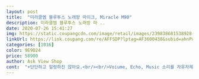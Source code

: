 ```yaml
---
layout: post 
title:  "미라클엠 블루투스 노래방 마이크, Miracle M90" 
description: 미라클엠 블루투스 노래방 마 ..
date: 2020-07-26 15:41:27 
img: https://static.coupangcdn.com/image/retail/images/239838681538928-164b4630-ef3d-4ae3-9bf9-2334ed6ed146.jpg 
linkUrl: https://link.coupang.com/re/AFFSDP?lptag=AF3600438&subid=ahnPublicAsk&pageKey=288628913&itemId=914031192&vendorItemId=5282927336&traceid=V0-113-8eabd99337b9db4b 
categories: [1016] 
color: 9E9D24 
price: 58900 
author: Ask View Shop 
cont:  "+단단하고 헐렁하진 않아요.<br/><br/>Voiume, Echo, Music 소리를 자유자제로 조정할 수 있어요.<br/><br/>⭐총평⭐<br/>가격이 비싸요.<br/> (좋으니까 비싼거 같아요.<br/>)<br/>그래도 좀더 비싼 이유가 있겠지... <br/><br/>너무 만족합니다^^b<br/>단점<br/>대박 만족합니다.<br/><br/>디자인 예쁘고 깔끔해요.<br/><br/>마이크 커버 딱 맞아요.<br/><br/>블루투스 스피커에 마이크가 달려있다 생각하시면 가장 편할것 같네요!<br/>블루투스 연결 쉬워요.<br/><br/>사용하기도 편하고 진짜 좋으네요@^^@<br/>사운드 퀄리티는 만족하지만, 최대단점이 무게네요ㅠㅠ 묵직한게 너무 가벼운것보다야 고급진 맛이 있지만 조금만 더 가벼웠으면 좋았을 것 같아요.<br/>.<br/> 소리 크기도 최대로 했을때 크긴 한데 그렇게 엄청 커서 아파트에서 못쓴다 수준은 아닌거같구요 꽤 큰데 그냥 딱 야외에거 적당히 쓰기 좋은 것 같아요 5단계 조절 가능해서 작게 조절하면 정말 작아요ㅋㅋ 집에서 얼마든지 사용 가능하고 이어폰꼽으면 그대로 귀에만 들려서 정말 좋습니다.<br/><br/>새거 냄새가 나요.<br/> (막 코에 가까이 대서 킁킁하면 나는 냄새고 그렇지 않으면 안나요.<br/>)<br/>선을 뽑는게 힘들어요.<br/> (손잡이가 바로 옆에있어서 살짝 힘들어요.<br/>)<br/>소리가 커요.<br/><br/>시끄럽거나 요란 스럽지 않아요<br/>아이들 방학중 장거리 여행을 위해 구매를 했습니다.<br/><br/>아이들이 너무 좋아하네요<br/>에코도,볼륨도, MR 무반주 기능도 너무 마음에듭니다.<br/><br/>연결단자 있는 곳과 그 반대편에 필름이 있어요.<br/><br/>옳았습니다!!!!<br/>웅 하고 울리는 소리 들려요.<br/> (신경쓰이게 큰소리 아니에요.<br/>.<br/>)<br/>워낙 저렴한 무선 마이크가 많아서 고민을 많이 했습니다.<br/><br/>장점<br/>저한테는 비싼가격이였지만, 그만큼 좋았어요.<br/> 일주일 넘게 고민하다가 결제를 했는데 후회 안할 정도의 제품이네요.<br/> 후회안합니다.<br/>ㅎㅎㅎ 친구들 하고도 잘 사용할거 같아요.<br/><br/>전원 켰을때 소리가 커요.<br/> (전원 끌때 Music 소리를 줄이면 소리 작아져요.<br/>)<br/>조작 간단해요.<br/><br/>처음에 버튼 디자인때문에 사기가 망설여졌는데 생각보단 괜찮더라구요! 딸깍거리면서 눌리는게 그렇게 마음에 들진 않지만 이건 개인 취향이니까요.<br/>.<br/>! 그렇게 크게 거슬리진 않습니다.<br/> 처음에 받아보고 가격도 있는데 무게때문에 약간 환불할까 싶을정도였는데 음질이 워낙 괜찮고 목소리를 이쁘게 잘 잡아줘서 날이 갈수록 맘에 드네요ㅋㅋㅋ 코로나통에 그나마 집에서라도 노래방 기분 낼 수 있어서 좋아요!! 앗 참고로 mr제거 기능은 그닥 효과를 모르겠네요.<br/>.<br/> 잘 되는 음원도 있을텐데 제가 시도한건 다 소리가 전체적으로 너무 확 작아져서 쓰기 힘들더라구요.<br/>.<br/> 전 그냥 유튭에서 노래방 영상으로 씁니다! 코로나때문에 노래방 못가시는분들 츄천드려요!(팔 힘 너무 약하시면 무게때문에 비추ㅎㅎ)<br/>효과음 중 GOOD에서 박수 소리는 천둥소리 같아요.<br/><br/>" 
---
```

